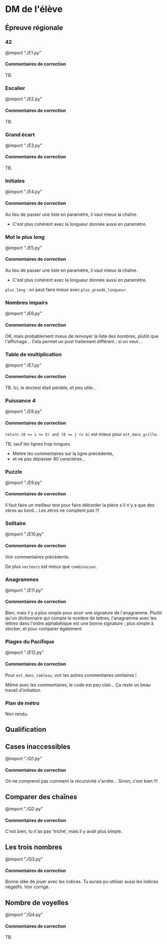 # DM de l'élève



## Épreuve régionale


### 42

@import "./E1.py"

#### Commentaires de correction

TB.



### Escalier

@import "./E2.py"

#### Commentaires de correction

TB.



### Grand écart

@import "./E3.py"

#### Commentaires de correction

TB.



### Initiales

@import "./E4.py"

#### Commentaires de correction

Au lieu de passer une liste en paramètre, il vaut mieux la chaîne.
* C'est plus cohérent avec la longueur donnée aussi en paramètre.


### Mot le plus long

@import "./E5.py"

#### Commentaires de correction

Au lieu de passer une liste en paramètre, il vaut mieux la chaîne.
* C'est plus cohérent avec la longueur donnée aussi en paramètre.

`plus_long` : on peut faire mieux avec `plus_grande_longueur`.



### Nombres impairs

@import "./E6.py"

#### Commentaires de correction

OK, mais probablement mieux de renvoyer la liste des nombres, plutôt que l'affichage...
Cela permet un post traitement différent ; si on veut...



### Table de multiplication

@import "./E7.py"

#### Commentaires de correction

TB.
Ici, le doctest était pénible, et peu utile...



### Puissance 4

@import "./E8.py"

#### Commentaires de correction

`return (0 <= i <= 5) and (0 <= j <= 6)` est mieux pour `est_dans_grille`.


TB, sauf les lignes trop longues.
* Mettre les commentaires sur la ligne précédente,
* et ne pas dépasser 80 caractères...



### Puzzle

@import "./E9.py"

#### Commentaires de correction

Il faut faire un meilleur test pour faire déborder la pièce s'il n'y a que des zéros au bord... Les zéros ne comptent pas !!!




### Solitaire

@import "./E10.py"

#### Commentaires de correction

Voir commentaires précédents.

De plus `vecteurs` est mieux que `combinaison`.



### Anagrammes

@import "./E11.py"

#### Commentaires de correction

Bien, mais il y a plus simple pour avoir une signature de l'anagramme.
Plutôt qu'un dictionnaire qui compte le nombre de lettres, l'anagramme avec les lettres dans l'ordre alphabétique est une bonne signature ; plus simple à stocker, et pour comparer également.



### Plages du Pacifique

@import "./E12.py"

#### Commentaires de correction

Pour `est_dans_tableau`, voir les autres commentaires similaires !

Même avec les commentaires, le code est peu clair... Ça reste un beau travail d'initiation.



### Plan de métro

Non rendu.




## Qualification


## Cases inaccessibles

@import "./Q1.py"

#### Commentaires de correction

On ne comprend pas comment la récursivité s'arrête...
Sinon, c'est bien !!!



## Comparer des chaînes

@import "./Q2.py"

#### Commentaires de correction

C'est bien, tu n'as pas 'triché', mais il y avait plus simple.



## Les trois nombres

@import "./Q3.py"

#### Commentaires de correction

Bonne idée de jouer avec les indices. Tu aurais pu utiliser aussi les indices négatifs.
Voir corrigé.



## Nombre de voyelles

@import "./Q4.py"

#### Commentaires de correction

TB.

